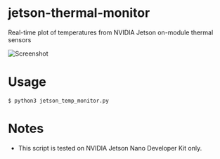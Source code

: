 # jetson-thermal-monitor
Real-time plot of temperatures from NVIDIA Jetson on-module thermal sensors

<img src="./jetson-temp-monitor.gif" alt="Screenshot" title="Screenshot">

# Usage
```
$ python3 jetson_temp_monitor.py
```

# Notes
- This script is tested on NVIDIA Jetson Nano Developer Kit only.
